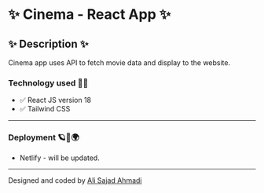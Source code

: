 # ✨ Cinema - React App ✨

## ✨ Description ✨

Cinema app uses API to fetch movie data and display to the website.

### Technology used 👨‍💻

- ✅ React JS version 18
- ✅ Tailwind CSS

---

### Deployment 🪐🌌🌍

- Netlify - will be updated.

---

Designed and coded by [Ali Sajad Ahmadi](https://linkedin.com/in/alisajad001)
